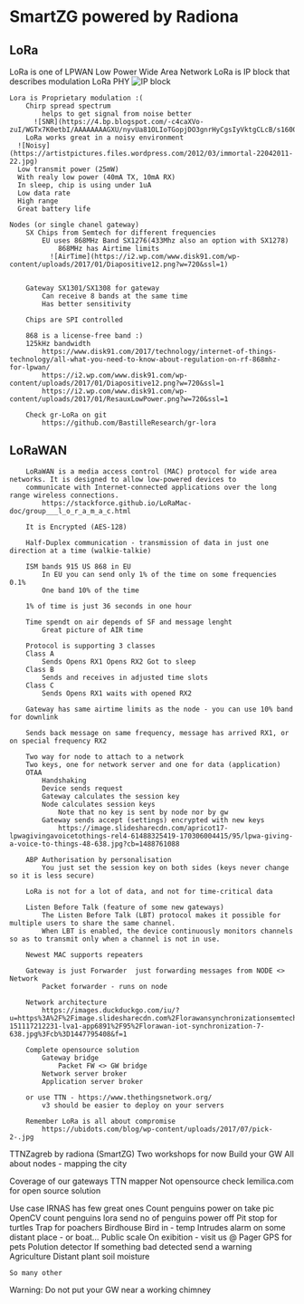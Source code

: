 # SmartZG powered by Radiona

## LoRa
  LoRa is one of LPWAN Low Power Wide Area Network
	LoRa is IP block that describes modulation LoRa PHY
  ![IP block](http://www.bitreactive.com/wp-content/uploads/2015/09/Lora-Block.png)
	
	Lora is Proprietary modulation :(
    	Chirp spread spectrum
        	helps to get signal from noise better
          ![SNR](https://4.bp.blogspot.com/-c4caXVo-zuI/WGTx7K0etbI/AAAAAAAAGXU/nyvUa81OLIoTGopjDO3gnrHyCgsIyVktgCLcB/s1600/SF_Comparasion_7_12.png)
    	LoRa works great in a noisy environment
      ![Noisy](https://artistpictures.files.wordpress.com/2012/03/immortal-22042011-22.jpg)
      Low transmit power (25mW)
      With realy low power (40mA TX, 10mA RX)
      In sleep, chip is using under 1uA
      Low data rate
      High range
      Great battery life

	Nodes (or single chanel gateway)
		SX Chips from Semtech for different frequencies
    		EU uses 868MHz Band SX1276(433Mhz also an option with SX1278)
        		868MHz has Airtime limits
              ![AirTime](https://i2.wp.com/www.disk91.com/wp-content/uploads/2017/01/Diapositive12.png?w=720&ssl=1)

        
    	Gateway SX1301/SX1308 for gateway 
        	Can receive 8 bands at the same time
        	Has better sensitivity
    
    	Chips are SPI controlled
    
    	868 is a license-free band :)
    	125kHz bandwidth
        	https://www.disk91.com/2017/technology/internet-of-things-technology/all-what-you-need-to-know-about-regulation-on-rf-868mhz-for-lpwan/
        	https://i2.wp.com/www.disk91.com/wp-content/uploads/2017/01/Diapositive12.png?w=720&ssl=1
        	https://i2.wp.com/www.disk91.com/wp-content/uploads/2017/01/ResauxLowPower.png?w=720&ssl=1

    	Check gr-LoRa on git
        	https://github.com/BastilleResearch/gr-lora

## LoRaWAN
        LoRaWAN is a media access control (MAC) protocol for wide area networks. It is designed to allow low-powered devices to
        communicate with Internet-connected applications over the long range wireless connections.
            https://stackforce.github.io/LoRaMac-doc/group___l_o_r_a_m_a_c.html

        It is Encrypted (AES-128)

	    Half-Duplex communication - transmission of data in just one direction at a time (walkie-talkie) 

    	ISM bands 915 US 868 in EU
        	In EU you can send only 1% of the time on some frequencies 0.1%
        	One band 10% of the time
    	
        1% of time is just 36 seconds in one hour

        Time spendt on air depends of SF and message lenght
            Great picture of AIR time

        Protocol is supporting 3 classes
    	Class A
        	Sends Opens RX1 Opens RX2 Got to sleep
    	Class B 
        	Sends and receives in adjusted time slots
    	Class C 
        	Sends Opens RX1 waits with opened RX2

        Gateway has same airtime limits as the node - you can use 10% band for downlink

        Sends back message on same frequency, message has arrived RX1, or on special frequency RX2
    
        Two way for node to attach to a network
        Two keys, one for network server and one for data (application)
        OTAA
            Handshaking
            Device sends request
            Gateway calculates the session key
            Node calculates session keys
                Note that no key is sent by node nor by gw
            Gateway sends accept (settings) encrypted with new keys
                https://image.slidesharecdn.com/apricot17-lpwagivingavoicetothings-rel4-61488325419-170306004415/95/lpwa-giving-a-voice-to-things-48-638.jpg?cb=1488761088

        ABP Authorisation by personalisation
            You just set the session key on both sides (keys never change so it is less secure)
        
        LoRa is not for a lot of data, and not for time-critical data

        Listen Before Talk (feature of some new gateways)
            The Listen Before Talk (LBT) protocol makes it possible for multiple users to share the same channel. 
            When LBT is enabled, the device continuously monitors channels so as to transmit only when a channel is not in use.

        Newest MAC supports repeaters

        Gateway is just Forwarder  just forwarding messages from NODE <> Network
            Packet forwarder - runs on node

        Network architecture
            https://images.duckduckgo.com/iu/?u=https%3A%2F%2Fimage.slidesharecdn.com%2Florawansynchronizationsemtech-151117212231-lva1-app6891%2F95%2Florawan-iot-synchronization-7-638.jpg%3Fcb%3D1447795408&f=1

        Complete opensource solution
            Gateway bridge
                Packet FW <> GW bridge
            Network server broker
            Application server broker

        or use TTN - https://www.thethingsnetwork.org/
            v3 should be easier to deploy on your servers

        Remember LoRa is all about compromise
            https://ubidots.com/blog/wp-content/uploads/2017/07/pick-2-.jpg


TTNZagreb by radiona (SmartZG)
Two workshops for now
    Build your GW
    All about nodes - mapping the city

Coverage of our gateways
    TTN mapper
        Not opensource
    check lemilica.com for open source solution

Use case
    IRNAS has few great ones
        Count penguins
            power on
            take pic
            OpenCV count penguins
            lora send no of penguins
            power off
        Pit stop for turtles
        Trap for poachers
    Birdhouse
        Bird in - temp
    Intrudes alarm on some distant place - or boat...
    Public scale
        On exibition - visit us @
    Pager
    GPS for pets
    Polution detector
        If something bad detected send a warning
    Agriculture
    Distant plant soil moisture

    So many other

Warning:
    Do not put your GW near a working chimney
